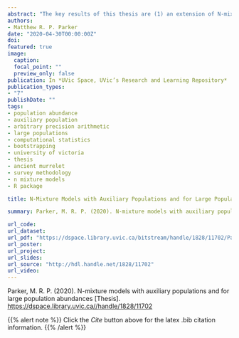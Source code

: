 ```yaml
---
abstract: "The key results of this thesis are (1) an extension of N-mixture models to incorporate the additional layer of obfuscation brought by observing counts from a related auxiliary population (rather than the target population), (2) an extension of N-mixture models to allow for grouped counts, the purpose being two-fold: to extend the applicability of N-mixtures to larger population sizes, and to allow for the use of coarse counts in fitting N-mixture models, (3) a new R package allowing the easy application of the new N-mixture models, (4) a new R package allowing for optimization of multi-parameter functions using arbitrary precision arithmetic, which was a necessary tool for optimization of the likelihood in large population abundance N-mixture models, as well as (5) simulation studies validating the new grouped count models and comparing them to the classic N-mixtures models."
authors:
- Matthew R. P. Parker
date: "2020-04-30T00:00:00Z"
doi: 
featured: true
image:
  caption: 
  focal_point: ""
  preview_only: false
publication: In *UVic Space, UVic’s Research and Learning Repository*
publication_types:
- "7"
publishDate: ""
tags:
- population abundance
- auxiliary population
- arbitrary precision arithmetic
- large populations
- computational statistics
- bootstrapping
- university of victoria
- thesis
- ancient murrelet
- survey methodology
- n mixture models
- R package

title: N-Mixture Models with Auxiliary Populations and for Large Population Abundances

summary: Parker, M. R. P. (2020). N-mixture models with auxiliary populations and for large population abundances [Thesis].

url_code: 
url_dataset: 
url_pdf: "https://dspace.library.uvic.ca/bitstream/handle/1828/11702/Parker_Matthew_MSc_2020.pdf?sequence=3&isAllowed=y"
url_poster: 
url_project: 
url_slides: 
url_source: "http://hdl.handle.net/1828/11702"
url_video: 
---
```


Parker, M. R. P. (2020). N-mixture models with auxiliary populations and for large population abundances [Thesis]. https://dspace.library.uvic.ca//handle/1828/11702

{{% alert note %}}
Click the *Cite* button above for the latex .bib citation information.
{{% /alert %}}
